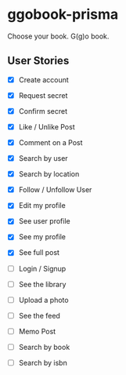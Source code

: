 # ggobook-prisma

Choose your book. G(g)o book.

## User Stories

- [x] Create account
- [x] Request secret
- [x] Confirm secret
- [x] Like / Unlike Post
- [x] Comment on a Post
- [x] Search by user
- [x] Search by location
- [x] Follow / Unfollow User
- [x] Edit my profile
- [x] See user profile
- [x] See my profile
- [x] See full post
- [ ] Login / Signup
- [ ] See the library
- [ ] Upload a photo
- [ ] See the feed

- [ ] Memo Post
- [ ] Search by book
- [ ] Search by isbn
